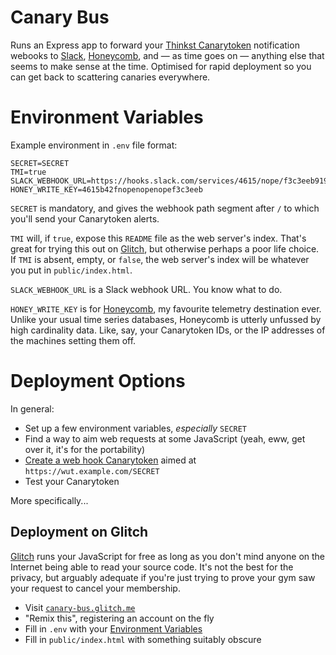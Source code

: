 # Canary Bus
 
Runs an Express app to forward your [Thinkst Canarytoken][CTorg] notification webooks to [Slack], [Honeycomb], and — as time goes on — anything else that seems to make sense at the time. Optimised for rapid deployment so you can get back to scattering canaries everywhere.

[CTorg]: https://canarytokens.org/generate
[Slack]: https://slack.com/
[Honeycomb]: https://honeycomb.io/
[Glitch]: https://glitch.com

# Environment Variables

Example environment in `.env` file format:

    SECRET=SECRET
    TMI=true
    SLACK_WEBHOOK_URL=https://hooks.slack.com/services/4615/nope/f3c3eeb919a8
    HONEY_WRITE_KEY=4615b42fnopenopenopef3c3eeb

`SECRET` is mandatory, and gives the webhook path segment after `/` to which you'll send your Canarytoken alerts.

`TMI` will, if `true`, expose this `README` file as the web server's index. That's great for trying this out on [Glitch], but otherwise perhaps a poor life choice. If `TMI` is absent, empty, or `false`, the web server's index will be whatever you put in `public/index.html`.

`SLACK_WEBHOOK_URL` is a Slack webhook URL. You know what to do.

`HONEY_WRITE_KEY` is for [Honeycomb], my favourite telemetry destination ever. Unlike your usual time series databases, Honeycomb is utterly unfussed by high cardinality data. Like, say, your Canarytoken IDs, or the IP addresses of the machines setting them off.

# Deployment Options

In general:

* Set up a few environment variables, _especially_ `SECRET`
* Find a way to aim web requests at some JavaScript
  (yeah, eww, get over it, it's for the portability)
* [Create a web hook Canarytoken][CTorg] aimed at `https://wut.example.com/SECRET`
* Test your Canarytoken

More specifically...

## Deployment on Glitch

[Glitch] runs your JavaScript for free as long as you don't mind anyone on the Internet being able to read your source code. It's not the best for the privacy, but arguably adequate if you're just trying to prove your gym saw your request to cancel your membership.

* Visit [`canary-bus.glitch.me`](https://canary-bus.glitch.me/)
* "Remix this", registering an account on the fly
* Fill in `.env` with your [Environment Variables](#environment-variables)
* Fill in `public/index.html` with something suitably obscure

